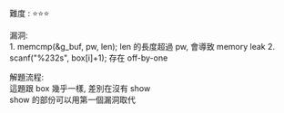 難度 :  :star::star::star:
  

漏洞: <br>
    1. memcmp(&g_buf, pw, len);  len 的長度超過 pw, 會導致 memory leak
    2. scanf("%232s", box[i]+1); 存在 off-by-one


解題流程: <br>
		這題跟 box 幾乎一樣, 差別在沒有 show <br>
        show 的部份可以用第一個漏洞取代<br>